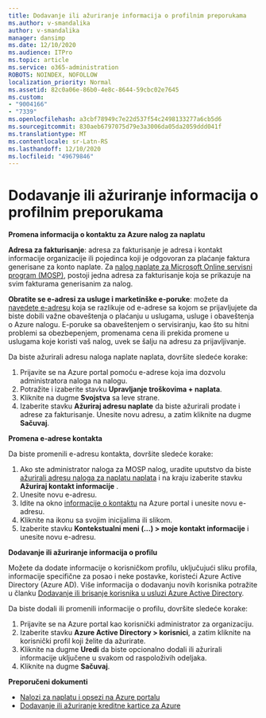 ```yaml
---
title: Dodavanje ili ažuriranje informacija o profilnim preporukama
ms.author: v-smandalika
author: v-smandalika
manager: dansimp
ms.date: 12/10/2020
ms.audience: ITPro
ms.topic: article
ms.service: o365-administration
ROBOTS: NOINDEX, NOFOLLOW
localization_priority: Normal
ms.assetid: 82c0a06e-86b0-4e8c-8644-59cbc02e7645
ms.custom:
- "9004166"
- "7339"
ms.openlocfilehash: a3cbf78949c7e22d537f54c2498133277a6cb5d6
ms.sourcegitcommit: 830aeb6797075d79e3a3006da05da2059ddd041f
ms.translationtype: MT
ms.contentlocale: sr-Latn-RS
ms.lasthandoff: 12/10/2020
ms.locfileid: "49679846"
---
```

# <a name="add-or-update-profile-information---legacy-wd---recommended-steps"></a>Dodavanje ili ažuriranje informacija o profilnim preporukama

**Promena informacija o kontaktu za Azure nalog za naplatu**

**Adresa za fakturisanje**: adresa za fakturisanje je adresa i kontakt informacije organizacije ili pojedinca koji je odgovoran za plaćanje faktura generisane za konto naplate. Za [nalog naplate za Microsoft Online servisni program (MOSP)](https://docs.microsoft.com/azure/cost-management-billing/manage/change-azure-account-profile#update-an-mosp-billing-account-address), postoji jedna adresa za fakturisanje koja se prikazuje na svim fakturama generisanim za nalog.

**Obratite se e-adresi za usluge i marketinške e-poruke**: možete da [navedete e-adresu](https://docs.microsoft.com/azure/cost-management-billing/manage/change-azure-account-profile#change-your-contact-email-address) koja se razlikuje od e-adrese sa kojom se prijavljujete da biste dobili važne obaveštenja o plaćanju u uslugama, usluge i obaveštenja o Azure nalogu. E-poruke sa obaveštenjem o servisiranju, kao što su hitni problemi sa obezbeрenjem, promenama cena ili prekida promene u uslugama koje koristi vaš nalog, uvek se šalju na adresu za prijavljivanje.

Da biste ažurirali adresu naloga naplate naplata, dovršite sledeće korake:
1. Prijavite se na Azure portal pomoću e-adrese koja ima dozvolu administratora naloga na nalogu.
2. Potražite i izaberite stavku **Upravljanje troškovima + naplata**. 
3. Kliknite na dugme **Svojstva** sa leve strane. 
4. Izaberite stavku **Ažuriraj adresu naplate** da biste ažurirali prodate i adrese za fakturisanje. Unesite novu adresu, a zatim kliknite na dugme **Sačuvaj**.

**Promena e-adrese kontakta** 

Da biste promenili e-adresu kontakta, dovršite sledeće korake:
1. Ako ste administrator naloga za MOSP nalog, uradite uputstvo da biste [ažurirali adresu naloga za naplatu naplata](https://docs.microsoft.com/azure/cost-management-billing/manage/change-azure-account-profile#update-an-mosp-billing-account-address) i na kraju izaberite stavku **Ažuriraj kontakt informacije** . 
2. Unesite novu e-adresu. 
3. Idite na okno [informacije o kontaktu](https://ms.portal.azure.com/) na Azure portal i unesite novu e-adresu. 
4. Kliknite na ikonu sa svojim inicijalima ili slikom. 
5. Izaberite stavku **Kontekstualni meni (...) > moje kontakt informacije** i unesite novu e-adresu.

**Dodavanje ili ažuriranje informacija o profilu**

Možete da dodate informacije o korisničkom profilu, uključujući sliku profila, informacije specifične za posao i neke postavke, koristeći Azure Active Directory (Azure AD). Više informacija o dodavanju novih korisnika potražite u članku [Dodavanje ili brisanje korisnika u usluzi Azure Active Directory](https://docs.microsoft.com/azure/active-directory/fundamentals/add-users-azure-active-directory).

Da biste dodali ili promenili informacije o profilu, dovršite sledeće korake:

1. Prijavite se na Azure portal kao korisnički administrator za organizaciju.
2. Izaberite stavku **Azure Active Directory > korisnici**, a zatim kliknite na korisnički profil koji želite da ažurirate. 
3. Kliknite na dugme **Uredi** da biste opcionalno dodali ili ažurirali informacije uključene u svakom od raspoloživih odeljaka. 
4. Kliknite na dugme **Sačuvaj**.

**Preporučeni dokumenti**

- [Nalozi za naplatu i opsezi na Azure portalu](https://docs.microsoft.com/azure/cost-management-billing/manage/view-all-accounts) 
- [Dodavanje ili ažuriranje kreditne kartice za Azure](https://docs.microsoft.com/azure/cost-management-billing/manage/change-credit-card)


